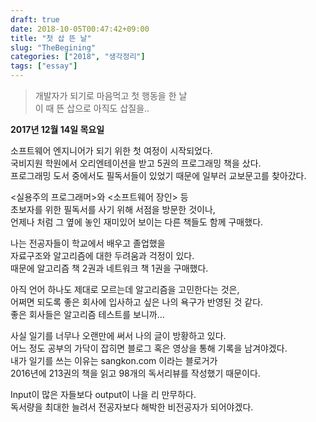 ```yaml
---
draft: true
date: 2018-10-05T00:47:42+09:00
title: "첫 삽 뜬 날"
slug: "TheBegining"
categories: ["2018", "생각정리"]
tags: ["essay"]
---
```

>개발자가 되기로 마음먹고 첫 행동을 한 날  
>이 때 뜬 삽으로 아직도 삽질을..  


**2017년 12월 14일 목요일**

소프트웨어 엔지니어가 되기 위한 첫 여정이 시작되었다.  
국비지원 학원에서 오리엔테이션을 받고 5권의 프로그래밍 책을 샀다.  
프로그래밍 도서 중에서도 필독서들이 있었기 때문에 일부러 교보문고를 찾아갔다.  

<실용주의 프로그래머>와 <소프트웨어 장인> 등  
초보자를 위한 필독서를 사기 위해 서점을 방문한 것이나,  
언제나 처럼 그 옆에 놓인 재미있어 보이는 다른 책들도 함께 구매했다.  

나는 전공자들이 학교에서 배우고 졸업했을  
자료구조와 알고리즘에 대한 두려움과 걱정이 있다.  
때문에 알고리즘 책 2권과 네트워크 책 1권을 구매했다.  

아직 언어 하나도 제대로 모르는데 알고리즘을 고민한다는 것은,  
어쩌면 되도록 좋은 회사에 입사하고 싶은 나의 욕구가 반영된 것 같다.  
좋은 회사들은 알고리즘 테스트를 보니까…  

사실 일기를 너무나 오랜만에 써서 나의 글이 방황하고 있다.  
어느 정도 공부의 가닥이 잡히면 블로그 혹은 영상을 통해 기록을 남겨야겠다.  
내가 일기를 쓰는 이유는 sangkon.com 이라는 블로거가  
2016년에 213권의 책을 읽고 98개의 독서리뷰를 작성했기 때문이다.  

Input이 많은 자들보다 output이 나을 리 만무하다.  
독서량을 최대한 늘려서 전공자보다 해박한 비전공자가 되어야겠다.  
